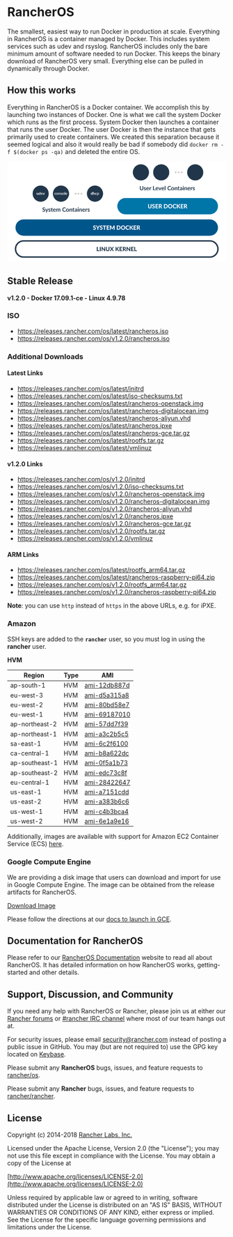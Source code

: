 # RancherOS

The smallest, easiest way to run Docker in production at scale.  Everything in RancherOS is a container managed by Docker.  This includes system services such as udev and rsyslog.  RancherOS includes only the bare minimum amount of software needed to run Docker.  This keeps the binary download of RancherOS very small.  Everything else can be pulled in dynamically through Docker.

## How this works

Everything in RancherOS is a Docker container.  We accomplish this by launching two instances of
Docker.  One is what we call the system Docker which runs as the first process.  System Docker then launches
a container that runs the user Docker.  The user Docker is then the instance that gets primarily
used to create containers.  We created this separation because it seemed logical and also
it would really be bad if somebody did `docker rm -f $(docker ps -qa)` and deleted the entire OS.

![How it works](./rancheros.png "How it works")

## Stable Release

**v1.2.0 - Docker 17.09.1-ce - Linux 4.9.78**

### ISO

- https://releases.rancher.com/os/latest/rancheros.iso
- https://releases.rancher.com/os/v1.2.0/rancheros.iso

### Additional Downloads

#### Latest Links

* https://releases.rancher.com/os/latest/initrd
* https://releases.rancher.com/os/latest/iso-checksums.txt
* https://releases.rancher.com/os/latest/rancheros-openstack.img
* https://releases.rancher.com/os/latest/rancheros-digitalocean.img
* https://releases.rancher.com/os/latest/rancheros-aliyun.vhd
* https://releases.rancher.com/os/latest/rancheros.ipxe
* https://releases.rancher.com/os/latest/rancheros-gce.tar.gz
* https://releases.rancher.com/os/latest/rootfs.tar.gz
* https://releases.rancher.com/os/latest/vmlinuz

#### v1.2.0 Links

* https://releases.rancher.com/os/v1.2.0/initrd
* https://releases.rancher.com/os/v1.2.0/iso-checksums.txt
* https://releases.rancher.com/os/v1.2.0/rancheros-openstack.img
* https://releases.rancher.com/os/v1.2.0/rancheros-digitalocean.img
* https://releases.rancher.com/os/v1.2.0/rancheros-aliyun.vhd
* https://releases.rancher.com/os/v1.2.0/rancheros.ipxe
* https://releases.rancher.com/os/v1.2.0/rancheros-gce.tar.gz
* https://releases.rancher.com/os/v1.2.0/rootfs.tar.gz
* https://releases.rancher.com/os/v1.2.0/vmlinuz

#### ARM Links

* https://releases.rancher.com/os/latest/rootfs_arm64.tar.gz
* https://releases.rancher.com/os/latest/rancheros-raspberry-pi64.zip
* https://releases.rancher.com/os/v1.2.0/rootfs_arm64.tar.gz
* https://releases.rancher.com/os/v1.2.0/rancheros-raspberry-pi64.zip

**Note**: you can use `http` instead of `https` in the above URLs, e.g. for iPXE.

### Amazon

SSH keys are added to the **`rancher`** user, so you must log in using the **rancher** user.

**HVM**

Region | Type | AMI |
-------|------|------
ap-south-1 | HVM | [ami-12db887d](https://ap-south-1.console.aws.amazon.com/ec2/home?region=ap-south-1#launchInstanceWizard:ami=ami-12db887d)
eu-west-3 | HVM | [ami-d5a315a8](https://eu-west-3.console.aws.amazon.com/ec2/home?region=eu-west-3#launchInstanceWizard:ami=ami-d5a315a8)
eu-west-2 | HVM | [ami-80bd58e7](https://eu-west-2.console.aws.amazon.com/ec2/home?region=eu-west-2#launchInstanceWizard:ami=ami-80bd58e7)
eu-west-1 | HVM | [ami-69187010](https://eu-west-1.console.aws.amazon.com/ec2/home?region=eu-west-1#launchInstanceWizard:ami=ami-69187010)
ap-northeast-2 | HVM | [ami-57dd7f39](https://ap-northeast-2.console.aws.amazon.com/ec2/home?region=ap-northeast-2#launchInstanceWizard:ami=ami-57dd7f39)
ap-northeast-1 | HVM | [ami-a3c2b5c5](https://ap-northeast-1.console.aws.amazon.com/ec2/home?region=ap-northeast-1#launchInstanceWizard:ami=ami-a3c2b5c5)
sa-east-1 | HVM | [ami-6c2f6100](https://sa-east-1.console.aws.amazon.com/ec2/home?region=sa-east-1#launchInstanceWizard:ami=ami-6c2f6100)
ca-central-1 | HVM | [ami-b8a622dc](https://ca-central-1.console.aws.amazon.com/ec2/home?region=ca-central-1#launchInstanceWizard:ami=ami-b8a622dc)
ap-southeast-1 | HVM | [ami-0f5a1b73](https://ap-southeast-1.console.aws.amazon.com/ec2/home?region=ap-southeast-1#launchInstanceWizard:ami=ami-0f5a1b73)
ap-southeast-2 | HVM | [ami-edc73c8f](https://ap-southeast-2.console.aws.amazon.com/ec2/home?region=ap-southeast-2#launchInstanceWizard:ami=ami-edc73c8f)
eu-central-1 | HVM | [ami-28422647](https://eu-central-1.console.aws.amazon.com/ec2/home?region=eu-central-1#launchInstanceWizard:ami=ami-28422647)
us-east-1 | HVM | [ami-a7151cdd](https://us-east-1.console.aws.amazon.com/ec2/home?region=us-east-1#launchInstanceWizard:ami=ami-a7151cdd)
us-east-2 | HVM | [ami-a383b6c6](https://us-east-2.console.aws.amazon.com/ec2/home?region=us-east-2#launchInstanceWizard:ami=ami-a383b6c6)
us-west-1 | HVM | [ami-c4b3bca4](https://us-west-1.console.aws.amazon.com/ec2/home?region=us-west-1#launchInstanceWizard:ami=ami-c4b3bca4)
us-west-2 | HVM | [ami-6e1a9e16](https://us-west-2.console.aws.amazon.com/ec2/home?region=us-west-2#launchInstanceWizard:ami=ami-6e1a9e16)

Additionally, images are available with support for Amazon EC2 Container Service (ECS) [here](https://docs.rancher.com/os/amazon-ecs/#amazon-ecs-enabled-amis).

### Google Compute Engine

We are providing a disk image that users can download and import for use in Google Compute Engine. The image can be obtained from the release artifacts for RancherOS.

[Download Image](https://releases.rancher.com/os/v1.2.0/rancheros-gce.tar.gz)

Please follow the directions at our [docs to launch in GCE](http://docs.rancher.com/os/running-rancheros/cloud/gce/).

## Documentation for RancherOS

Please refer to our [RancherOS Documentation](http://docs.rancher.com/os/) website to read all about RancherOS. It has detailed information on how RancherOS works, getting-started and other details.

## Support, Discussion, and Community
If you need any help with RancherOS or Rancher, please join us at either our [Rancher forums](http://forums.rancher.com) or [#rancher IRC channel](http://webchat.freenode.net/?channels=rancher) where most of our team hangs out at.

For security issues, please email security@rancher.com instead of posting a public issue in GitHub.  You may (but are not required to) use the GPG key located on [Keybase](https://keybase.io/rancher).


Please submit any **RancherOS** bugs, issues, and feature requests to [rancher/os](//github.com/rancher/os/issues).

Please submit any **Rancher** bugs, issues, and feature requests to [rancher/rancher](//github.com/rancher/rancher/issues).

## License

Copyright (c) 2014-2018 [Rancher Labs, Inc.](http://rancher.com)

Licensed under the Apache License, Version 2.0 (the "License");
you may not use this file except in compliance with the License.
You may obtain a copy of the License at

[http://www.apache.org/licenses/LICENSE-2.0](http://www.apache.org/licenses/LICENSE-2.0)

Unless required by applicable law or agreed to in writing, software
distributed under the License is distributed on an "AS IS" BASIS,
WITHOUT WARRANTIES OR CONDITIONS OF ANY KIND, either express or implied.
See the License for the specific language governing permissions and
limitations under the License.

